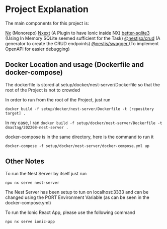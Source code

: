 # Project Explanation

The main components for this project is:


[Nx](https://nx.dev) (Monorepo)
[Nxext](https://nxext.dev/) (A Plugin to have Ionic inside NX)
[better-sqlite3](https://github.com/WiseLibs/better-sqlite3) (Using In Memory SQLite seemed sufficient for the Task)
[@nestjsx/crud](https://github.com/nestjsx/crud) (A generator to create the CRUD endpoints)
[@nestjs/swagger ](https://github.com/nestjs/swagger) (To implement OpenAPI for easier debugging)




## Docker Location and usage (Dockerfile and docker-compose)

The dockerfile is stored at setup/docker/nest-server/Dockerfile so that the root of the Project is not to crowded

In order to run from the root of the Project, just run 

`docker build -f setup/docker/nest-server/Dockerfile -t [repository target] .`

In my case, I ran
`docker build -f setup/docker/nest-server/Dockerfile -t dmastag/202208-nest-server .`


docker-compose is in the same directory, here is the command to run it


`docker-compose -f setup/docker/nest-server/docker-compose.yml up`


## Other Notes

To run the Nest Server by itself just run

`npx nx serve nest-server`

The Nest Server has been setup to tun on localhost:3333 and can be changed using the PORT Environment Variable (as can be seen in the docker-compose.yml)


To run the Ionic React App, please use the following command

`npx nx serve ionic-app`
